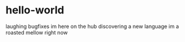 # hello-world
laughing bugfixes
im here on the hub discovering a new language
im a roasted mellow right now
